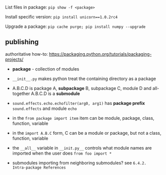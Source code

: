 List files in package: `pip show -f <package>`

Install specific version: `pip install unicorn==1.0.2rc4`

Upgrade a package: `pip cache purge; pip install numpy --upgrade`

## publishing

authoritative how-to: https://packaging.python.org/tutorials/packaging-projects/

* **package** - collection of modules
* `__init__.py` makes python treat the containing directory as a package
* A.B.C.D is package A, **subpackage** B, subpackage C, module D and all-together A.B.C.D is a **submodule**
* `sound.effects.echo.echofilter(arg0, arg1)` has **package prefix** `sound.effects` and module `echo`
* in the `from package import item` item can be module, package, class, function, variable
* in the `import A.B.C` form, C can be a module or package, but not a class, function, variable
* the `__all__` variable in `__init.py__` controls what module names are imported when the user does `from foo import *`

* submodules importing from neighboring submodules? see `6.4.2. Intra-package References`
